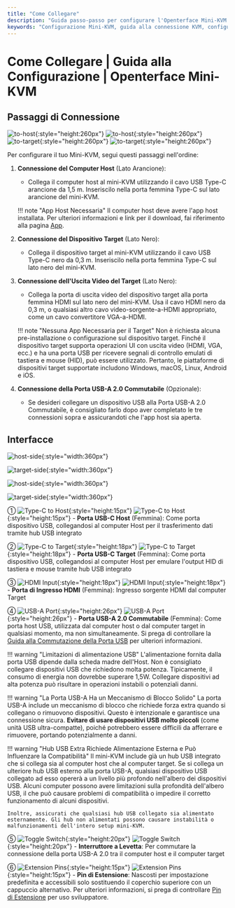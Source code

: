 ```yaml
---
title: "Come Collegare"
description: "Guida passo-passo per configurare l'Openterface Mini-KVM. Scopri come collegare il tuo computer host e il dispositivo target con istruzioni dettagliate per connessioni USB-C, HDMI e periferiche. Include descrizioni delle interfacce e importanti suggerimenti di configurazione."
keywords: "Configurazione Mini-KVM, guida alla connessione KVM, configurazione USB-C KVM, connessione HDMI KVM, guida all'installazione KVM, configurazione periferiche computer, connessione dispositivo USB, guida interfaccia KVM, configurazione computer senza testa, configurazione KVM"
---
```


# **Come Collegare** | Guida alla Configurazione | Openterface Mini-KVM

## Passaggi di Connessione

![to-host](https://assets.openterface.com/images/product/to-host.svg#only-light){:style="height:260px"} ![to-host](https://assets.openterface.com/images/product/to-host_1.svg#only-dark){:style="height:260px"}
![to-target](https://assets.openterface.com/images/product/to-target.svg#only-light){:style="height:260px"} ![to-target](https://assets.openterface.com/images/product/to-target_1.svg#only-dark){:style="height:260px"}

Per configurare il tuo Mini-KVM, segui questi passaggi nell'ordine:

1. **Connessione del Computer Host** (Lato Arancione):
    - Collega il computer host al mini-KVM utilizzando il cavo USB Type-C arancione da 1,5 m. Inseriscilo nella porta femmina Type-C sul lato arancione del mini-KVM.

    !!! note "App Host Necessaria"
        Il computer host deve avere l'app host installata. Per ulteriori informazioni e link per il download, fai riferimento alla pagina [App](/app).

2. **Connessione del Dispositivo Target** (Lato Nero):
    - Collega il dispositivo target al mini-KVM utilizzando il cavo USB Type-C nero da 0,3 m. Inseriscilo nella porta femmina Type-C sul lato nero del mini-KVM.

3. **Connessione dell'Uscita Video del Target** (Lato Nero):
    - Collega la porta di uscita video del dispositivo target alla porta femmina HDMI sul lato nero del mini-KVM. Usa il cavo HDMI nero da 0,3 m, o qualsiasi altro cavo video-sorgente-a-HDMI appropriato, come un cavo convertitore VGA-a-HDMI.

    !!! note "Nessuna App Necessaria per il Target"
        Non è richiesta alcuna pre-installazione o configurazione sul dispositivo target. Finché il dispositivo target supporta operazioni UI con uscita video (HDMI, VGA, ecc.) e ha una porta USB per ricevere segnali di controllo emulati di tastiera e mouse (HID), può essere utilizzato. Pertanto, le piattaforme di dispositivi target supportate includono Windows, macOS, Linux, Android e iOS.

4. **Connessione della Porta USB-A 2.0 Commutabile** (Opzionale):
    - Se desideri collegare un dispositivo USB alla Porta USB-A 2.0 Commutabile, è consigliato farlo dopo aver completato le tre connessioni sopra e assicurandoti che l'app host sia aperta.


## Interfacce

![host-side](https://assets.openterface.com/images/product/host-htc.svg#only-light){:style="width:360px"}

![target-side](https://assets.openterface.com/images/product/target-htc.svg#only-light){:style="width:360px"}

![host-side](https://assets.openterface.com/images/product/host-htc_1.svg#only-dark){:style="width:360px"}

![target-side](https://assets.openterface.com/images/product/target-htc_1.svg#only-dark){:style="width:360px"}

① ![Type-C to Host](https://assets.openterface.com/images/shell-icons/host.svg#only-light){:style="height:15px"} ![Type-C to Host](https://assets.openterface.com/images/shell-icons/host_1.svg#only-dark){:style="height:15px"} - **Porta USB-C Host** (Femmina): Come porta dispositivo USB, collegandosi al computer Host per il trasferimento dati tramite hub USB integrato

② ![Type-C to Target](https://assets.openterface.com/images/shell-icons/target.svg#only-light){:style="height:18px"} ![Type-C to Target](https://assets.openterface.com/images/shell-icons/target_1.svg#only-dark){:style="height:18px"} - **Porta USB-C Target** (Femmina): Come porta dispositivo USB, collegandosi al computer Host per emulare l'output HID di tastiera e mouse tramite hub USB integrato

③ ![HDMI Input](https://assets.openterface.com/images/shell-icons/input.svg#only-light){:style="height:18px"} ![HDMI Input](https://assets.openterface.com/images/shell-icons/input_1.svg#only-dark){:style="height:18px"} - **Porta di Ingresso HDMI** (Femmina): Ingresso sorgente HDMI dal computer Target

④ ![USB-A Port](https://assets.openterface.com/images/shell-icons/switchable-usb.svg#only-light){:style="height:26px"} ![USB-A Port](https://assets.openterface.com/images/shell-icons/switchable-usb_1.svg#only-dark){:style="height:26px"} - **Porta USB-A 2.0 Commutabile** (Femmina): Come porta host USB, utilizzata dal computer host o dal computer target in qualsiasi momento, ma non simultaneamente. Si prega di controllare la [Guida alla Commutazione della Porta USB](../usb-switch) per ulteriori informazioni.

!!! warning "Limitazioni di alimentazione USB"
    L'alimentazione fornita dalla porta USB dipende dalla scheda madre dell'Host. Non è consigliato collegare dispositivi USB che richiedono molta potenza. Tipicamente, il consumo di energia non dovrebbe superare 1,5W. Collegare dispositivi ad alta potenza può risultare in operazioni instabili o potenziali danni.

!!! warning "La Porta USB-A Ha un Meccanismo di Blocco Solido"
    La porta USB-A include un meccanismo di blocco che richiede forza extra quando si collegano o rimuovono dispositivi. Questo è intenzionale e garantisce una connessione sicura. **Evitare di usare dispositivi USB molto piccoli** (come unità USB ultra-compatte), poiché potrebbero essere difficili da afferrare e rimuovere, portando potenzialmente a danni.

!!! warning "Hub USB Extra Richiede Alimentazione Esterna e Può Influenzare la Compatibilità"
    Il mini-KVM include già un hub USB integrato che si collega sia al computer host che al computer target. Se si collega un ulteriore hub USB esterno alla porta USB-A, qualsiasi dispositivo USB collegato ad esso opererà a un livello più profondo nell'albero dei dispositivi USB. Alcuni computer possono avere limitazioni sulla profondità dell'albero USB, il che può causare problemi di compatibilità o impedire il corretto funzionamento di alcuni dispositivi.

    Inoltre, assicurati che qualsiasi hub USB collegato sia alimentato esternamente. Gli hub non alimentati possono causare instabilità o malfunzionamenti dell'intero setup mini-KVM.

⑤ ![Toggle Switch](https://assets.openterface.com/images/shell-icons/toggle-h-t.svg#only-light){:style="height:20px"} ![Toggle Switch](https://assets.openterface.com/images/shell-icons/toggle-h-t_1.svg#only-dark){:style="height:20px"} - **Interruttore a Levetta**: Per commutare la connessione della porta USB-A 2.0 tra il computer host e il computer target

⑥ ![Extension Pins](https://assets.openterface.com/images/shell-icons/pins.svg#only-light){:style="height:15px"} ![Extension Pins](https://assets.openterface.com/images/shell-icons/pins_1.svg#only-dark){:style="height:15px"} - **Pin di Estensione**: Nascosti per impostazione predefinita e accessibili solo sostituendo il coperchio superiore con un cappuccio alternativo. Per ulteriori informazioni, si prega di controllare [Pin di Estensione](../extension-pins) per uso sviluppatore.